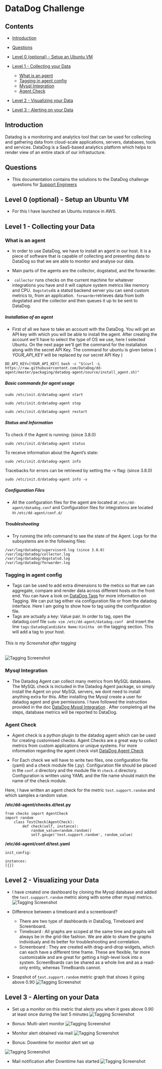 # DataDog Challenge
## Contents
* [Introduction](https://github.com/vinithacejojohn/hiring-engineers/blob/dev/answers.md#introduction)
* [Questions](https://github.com/vinithacejojohn/hiring-engineers/blob/dev/answers.md#questions)
* [Level 0 (optional) - Setup an Ubuntu VM](https://github.com/vinithacejojohn/hiring-engineers/blob/dev/answers.md#level-0-optional---setup-an-ubuntu-vm)
* [Level 1 - Collecting your Data](https://github.com/vinithacejojohn/hiring-engineers/blob/dev/answers.md#level-1---collecting-your-data)
    * [What is an agent](https://github.com/vinithacejojohn/hiring-engineers/blob/dev/answers.md#what-is-an-agent)
    * [Tagging in agent config](https://github.com/vinithacejojohn/hiring-engineers/blob/dev/answers.md#tagging-in-agent-config)
    * [Mysql Integration](https://github.com/vinithacejojohn/hiring-engineers/blob/dev/answers.md#mysql-integration)
    * [Agent Check](https://github.com/vinithacejojohn/hiring-engineers/blob/dev/answers.md#agent-check)
* [Level 2 - Visualizing your Data](https://github.com/vinithacejojohn/hiring-engineers/blob/dev/answers.md#level-2---visualizing-your-data)
    
* [Level 3 - Alerting on your Data](https://github.com/vinithacejojohn/hiring-engineers/blob/dev/answers.md#level-3---alerting-on-your-data)


## Introduction
Datadog is a monitoring and analytics tool that can be used for collecting and gathering data from cloud-scale applications, servers, databases, tools and services. DataDog is a SaaS-based analytics platform which helps to render view of an entire stack of our infrastucture.
   
## Questions
* This documentation contains the solutions to the DataDog challenge questions for [Support Engineers](https://github.com/DataDog/hiring-engineers/tree/support-engineer#the-challenge)

## Level 0 (optional) - Setup an Ubuntu VM
   * For this I have launched an Ubuntu instance in AWS. 
   
## Level 1 - Collecting your Data
   
### What is an agent
  * In order to use DataDog, we have to install an agent in our host. It is a piece of software that is capable of collecting  and presenting data to DataDog so that we are able to monitor and analyse our data.
  
 * Main parts of the agents are the collector, dogstatsd, and the forwarder.

* ```` collector```` runs checks on the current machine for whatever integrations you have and it will capture system metrics like memory and CPU.```` Dogstatsd````is a statsd backend server you can send custom metrics to, from an application.```` forwarder````retrieves data from both dogstatsd and the collector and then queues it up to be sent to DataDog.
  
     
##### Installation of an agent
   * First of all we have to take an account with the DataDog. You will get an API key with which you will be able to install the agent. After creating the account we'll have to select the type of OS we use, here I selected Ubuntu. On the next page we'll get the command for the installation along with the secret API Key. The command for ubuntu is given below ( *YOUR_API_KEY* will be replaced by our secret API Key )
   ```
   DD_API_KEY=[YOUR_API_KEY] bash -c "$(curl -L https://raw.githubusercontent.com/DataDog/dd-agent/master/packaging/datadog-agent/source/install_agent.sh)"
   ```
##### Basic commands for agent usage
````
sudo /etc/init.d/datadog-agent start

sudo /etc/init.d/datadog-agent stop

sudo /etc/init.d/datadog-agent restart
````
##### Status and Information

To check if the Agent is running: (since 3.8.0)
````
sudo /etc/init.d/datadog-agent status
````
To receive information about the Agent’s state:
```
sudo /etc/init.d/datadog-agent info
```
Tracebacks for errors can be retrieved by setting the -v flag: (since 3.8.0)
````
sudo /etc/init.d/datadog-agent info -v
````

##### Configuration Files

* All the configuration files for the agent are located at ```` /etc/dd-agent/datadog.conf ```` and Configuration files for integrations are located in  `/etc/dd-agent/conf.d/`

##### Troubleshooting

* Try running the info command to see the state of the Agent. Logs for the subsystems are in the following files:

``` 
/var/log/datadog/supervisord.log (since 3.8.0)
/var/log/datadog/collector.log
/var/log/datadog/dogstatsd.log
/var/log/datadog/forwarder.log
```

### Tagging in agent config 

  * Tags can be used to add extra dimensions to the metics so that we can aggregate, compare and render data across different hosts on the front end. You can have a look on [DataDog Tags](https://docs.datadoghq.com/guides/tagging/) for more  information on Tagging. We can put tag either via configuration file or from the datadog interface. Here I am going to show  how to tag using the configuration file.
  * Tags are actually a key: Value pair. In order to tag, open the datadog.conf file ``sudo vim /etc/dd-agent/datadog.conf `` and insert the line ``tags:DatadogCandidate Name:Vinitha `` on the tagging section. This will add a tag to your host.
  
  ###### This is my Screenshot after tagging 
 

![Tagging Screenshot](/images/tag.png)


### Mysql Integration

* The Datadog Agent can collect many metrics from MySQL databases. The MySQL check is included in the Datadog Agent package, so simply install the Agent on your MySQL servers, we dont need to install anything extra for this. After installing the Mysql create a user for datadog agent and give permissions. I have followed the instruction provided in the doc [DataDog Mysql Integration](https://docs.datadoghq.com/integrations/mysql/) . After completing all the steps, database metrics  will be reported to DataDog.

### Agent Check
* Agent check is a python plugin to the datadog agent which can be used for creating customised checks. Agent Checks are a great way to collect metrics from custom applications or unique systems. For more information regarding the agent check visit [DataDog Agent Check](https://docs.datadoghq.com/guides/agent_checks/#overview)

* For Each check we will have to write two files, one configuration file (yaml) and a check module file (.py). Configuration file should be placed in the `conf.d` directory and the module file in `check.d` directory. Configuration is written using YAML and the file name should match the name of the check module.

Here, I have written an agent check for the metric ```test.support.random``` and which samples a random value. 

**/etc/dd-agent/checks.d/test.py**
```
from checks import AgentCheck
import random
    class TestCheck(AgentCheck):
        def check(self, instance):
            random_value=random.random()
            self.gauge('test.support.random', random_value)
 ```

**/etc/dd-agent/conf.d/test.yaml**
```
init_config:

instances:
[{}]

```



## Level 2 - Visualizing your Data

* I have created one dashboard by cloning the Mysql database and added the ``test.suppport.random`` metric along with some other mysql metrics.
 ![Tagging Screenshot](/images/dashboard.png)
 * Difference between a timeboard and a screenboard?
   * There are two type of dashboards in DataDog, Timeboard and Screenboard.
    * Timeboard : All graphs are scoped at the same time and graphs will always be in the grid-like fashion. We are able to share the graphs individualy and its better for troubleshooting and correlation.
    * Screenboard : They are created with drag-and-drop widgets, which can each have a different time frame. These are flexible, far more customizable and are great for getting a high-level look into a system. ScreenBoards can be shared as a whole live and as a read-only entity, whereas TimeBoards cannot.

 * Snapshot of ```test.support.random``` metric graph that shows it going above 0.90
 ![Tagging Screenshot](/images/matricvalue_0.94.png)

## Level 3 - Alerting on your Data

* Set up a monitor on this metric that alerts you when it goes above 0.90 at least once during the last 5 minutes
![Tagging Screenshot](/images/alertcondition.png)

* Bonus: Multi-alert monitor
![Tagging Screenshot](/images/multialert.png)

* Monitor alert obtained via mail 
![Tagging Screenshot](/images/alert.png)

* Bonus: Downtime for monitor alert set up

![Tagging Screenshot](/images/downtime.png)

* Mail notification after Downtime has started
![Tagging Screenshot](/images/downtimemail.png)


